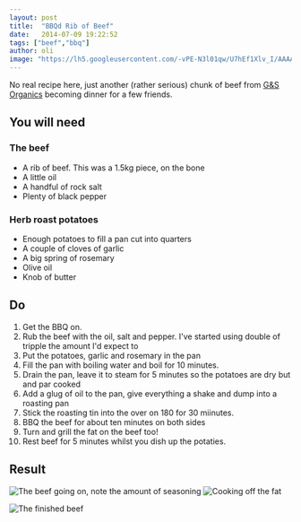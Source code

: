 ```yaml
---
layout: post
title:  "BBQd Rib of Beef"
date:   2014-07-09 19:22:52
tags: ["beef","bbq"]
author: oli
image: "https://lh5.googleusercontent.com/-vPE-N3l01qw/U7hEf1Xlv_I/AAAAAAAAEVI/RDOPuKMlsfo/w497-h663-no/IMG_20140705_184032.jpg"
---
```


No real recipe here, just another (rather serious) chunk of beef from  [G&S Organics](http://www.gandsorganics.com/) becoming dinner for a few friends. 


## You will need

### The beef
* A rib of beef.  This was a 1.5kg piece, on the bone
* A little oil
* A handful of rock salt
* Plenty of black pepper

### Herb roast potatoes

* Enough potatoes to fill a pan cut into quarters
* A couple of cloves of garlic
* A big spring of rosemary
* Olive oil
* Knob of butter



## Do

1. Get the BBQ on.
2. Rub the beef with the oil, salt and pepper.  I've started using double of tripple the amount I'd expect to
3. Put the potatoes, garlic and rosemary in the pan
4. Fill the pan with boiling water and boil for 10 minutes.
5. Drain the pan, leave it to steam for 5 minutes so the potatoes are dry but and par cooked
6. Add a glug of oil to the pan, give everything a shake and dump into a roasting pan
7. Stick the roasting tin into the over on 180 for 30 miinutes.
8. BBQ the beef for about ten minutes on both sides
9. Turn and grill the fat on the beef too!
10. Rest beef for 5 minutes whilst you dish up the potaties.

## Result

![The beef going on, note the amount of seasoning](https://lh6.googleusercontent.com/-XMYRAVVrTMI/U7gxTM-Lu7I/AAAAAAAAET8/d49Tp0qq1HQ/w884-h663-no/IMG_20140705_180710.jpg "The beef going on, note the amount of seasoning")
![Cooking off the fat](https://lh5.googleusercontent.com/-sNevy0qtLHA/U7g1RtEQfoI/AAAAAAAAEUg/pBqueONfhms/w497-h663-no/IMG_20140705_182058-EFFECTS.jpg "Cooking off the fat")

![The finished beef](https://lh5.googleusercontent.com/-vPE-N3l01qw/U7hEf1Xlv_I/AAAAAAAAEVI/RDOPuKMlsfo/w497-h663-no/IMG_20140705_184032.jpg "The finished beef")